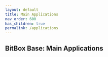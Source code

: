 ```yaml
---
layout: default
title: Main Applications
nav_order: 600
has_children: true
permalink: /applications
---
```

## BitBox Base: Main Applications
